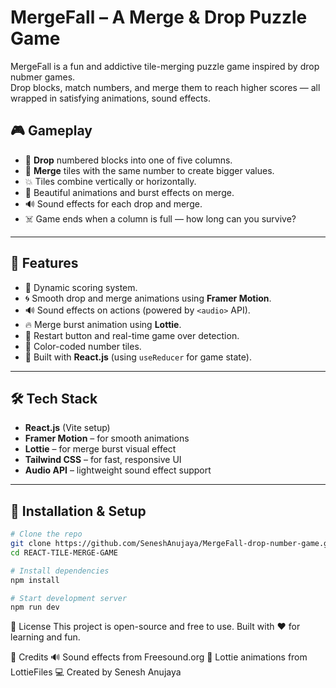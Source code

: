 # MergeFall – A Merge & Drop Puzzle Game

MergeFall is a fun and addictive tile-merging puzzle game inspired by drop nubmer games.  
Drop blocks, match numbers, and merge them to reach higher scores — all wrapped in satisfying animations, sound effects.


## 🎮 Gameplay

- 🔢 **Drop** numbered blocks into one of five columns.
- 🧠 **Merge** tiles with the same number to create bigger values.
- 💥 Tiles combine vertically or horizontally.
- 🎇 Beautiful animations and burst effects on merge.
- 🔊 Sound effects for each drop and merge.
- ☠️ Game ends when a column is full — how long can you survive?

---

## 🚀 Features

- 🧮 Dynamic scoring system.
- 🌀 Smooth drop and merge animations using **Framer Motion**.
- 🔊 Sound effects on actions (powered by `<audio>` API).
- 🔥 Merge burst animation using **Lottie**.
- 🔁 Restart button and real-time game over detection.
- 🌈 Color-coded number tiles.
- 🎯 Built with **React.js** (using `useReducer` for game state).

---

## 🛠️ Tech Stack

- **React.js** (Vite setup)
- **Framer Motion** – for smooth animations
- **Lottie** – for merge burst visual effect
- **Tailwind CSS** – for fast, responsive UI
- **Audio API** – lightweight sound effect support

---

## 🔧 Installation & Setup

```bash
# Clone the repo
git clone https://github.com/SeneshAnujaya/MergeFall-drop-number-game.git
cd REACT-TILE-MERGE-GAME

# Install dependencies
npm install

# Start development server
npm run dev

```

📜 License
This project is open-source and free to use.
Built with ❤️ for learning and fun.

 🙏 Credits
🔊 Sound effects from Freesound.org
🎨 Lottie animations from LottieFiles
💻 Created by Senesh Anujaya

